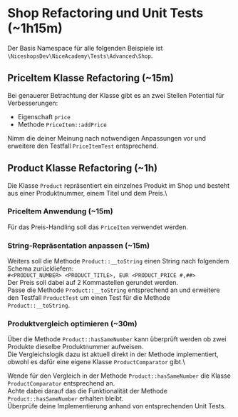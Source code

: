 # Shop Refactoring und Unit Tests (~1h15m)

Der Basis Namespace für alle folgenden Beispiele ist `\NiceshopsDev\NiceAcademy\Tests\Advanced\Shop`.

## PriceItem Klasse Refactoring (~15m)
Bei genauerer Betrachtung der Klasse gibt es an zwei Stellen Potential für Verbesserungen:
- Eigenschaft `price`
- Methode `PriceItem::addPrice`

Nimm die deiner Meinung nach notwendigen Anpassungen vor und erweitere den Testfall `PriceItemTest` entsprechend.

## Product Klasse Refactoring (~1h)
Die Klasse `Product` repräsentiert ein einzelnes Produkt im Shop und besteht aus einer Produktnummer, einem Titel und dem Preis.\

### PriceItem Anwendung (~15m)
Für das Preis-Handling soll das `PriceItem` verwendet werden.

### String-Repräsentation anpassen (~15m)
Weiters soll die Methode `Product::__toString` einen String nach folgendem Schema zurückliefern:\
`#<PRODUCT_NUMBER> <PRODUCT_TITLE>, EUR <PRODUCT_PRICE #,##>`\
Der Preis soll dabei auf 2 Kommastellen gerundet werden.\
Passe die Methode `Product::__toString` entsprechend an und erweitere den Testfall `ProductTest` um einen Test für die Methode `Product::__toString`.

### Produktvergleich optimieren (~30m)
Über die Methode `Product::hasSameNumber` kann überprüft werden ob zwei Produkte dieselbe Produktnummer aufweisen.\
Die Vergleichslogik dazu ist aktuell direkt in der Methode implementiert, obwohl es dafür eine eigene Klasse `ProductComparator` gibt.\

Wende für den Vergleich in der Methode `Product::hasSameNumber` die Klasse `ProductComparator` entsprechend an.\
Achte dabei darauf das die Funktionalität der Methode `Product::hasSameNumber` erhalten bleibt.\
Überprüfe deine Implementierung anhand von entsprechenden Unit Tests.